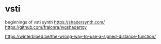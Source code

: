 # vsti

beginnings of vsti synth
https://shadersynth.com/
https://github.com/fralonra/wgshadertoy

https://winterbloed.be/the-wrong-way-to-use-a-signed-distance-function/